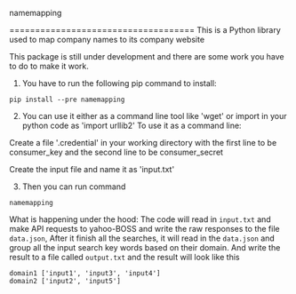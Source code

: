 namemapping

====================================
This is a Python library used to map company names to its company website 


This package is still under development and there are some work you have to do to make it work.

1. You have to run the following pip command to install:
```
pip install --pre namemapping
``` 

2. You can use it either as a command line tool like 'wget' or import in your python code as 'import urllib2'
To use it as a command line:

Create a file '.credential' in your working directory with the first line to be consumer_key and the second line to be consumer_secret 

Create the input file and name it as 'input.txt'  

3. Then you can run command 
```
namemapping
```

What is happening under the hood:
The code will read in `input.txt` and make API requests to yahoo-BOSS and write the raw responses to the file `data.json`, 
After it finish all the searches, it will read in the `data.json` and group all the input search key words based on their domain. 
And write the result to a file called `output.txt` and the result will look like this

```
domain1 ['input1', 'input3', 'input4']
domain2 ['input2', 'input5']
```
